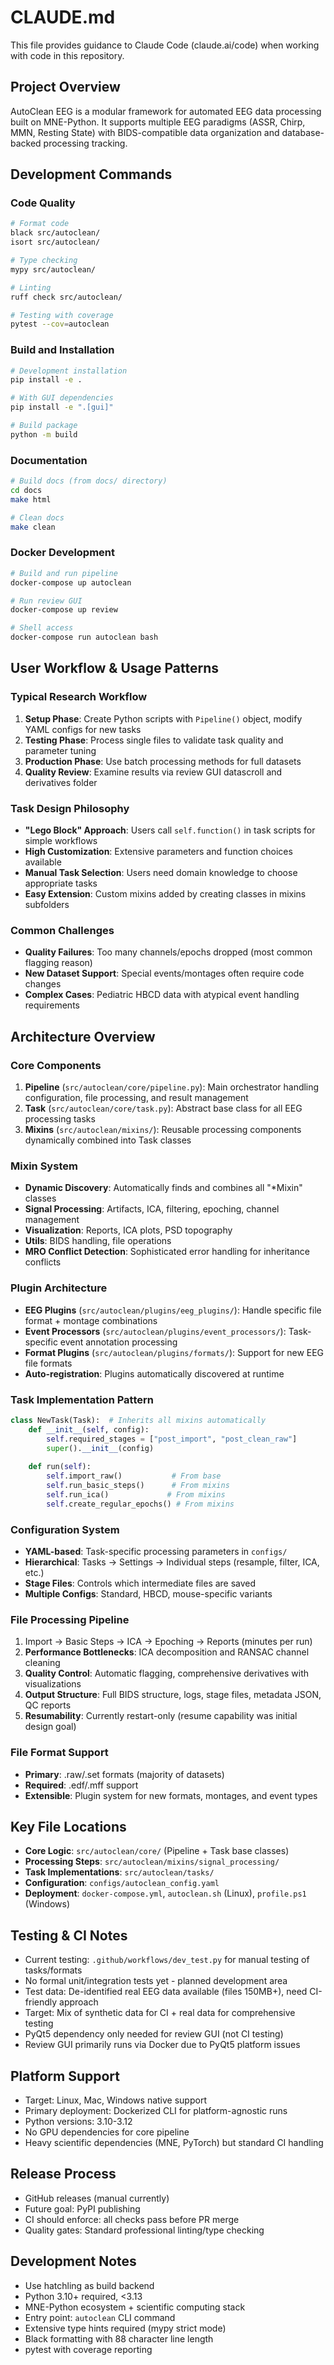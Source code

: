 # CLAUDE.md

This file provides guidance to Claude Code (claude.ai/code) when working with code in this repository.

## Project Overview

AutoClean EEG is a modular framework for automated EEG data processing built on MNE-Python. It supports multiple EEG paradigms (ASSR, Chirp, MMN, Resting State) with BIDS-compatible data organization and database-backed processing tracking.

## Development Commands

### Code Quality
```bash
# Format code
black src/autoclean/
isort src/autoclean/

# Type checking
mypy src/autoclean/

# Linting
ruff check src/autoclean/

# Testing with coverage
pytest --cov=autoclean
```

### Build and Installation
```bash
# Development installation
pip install -e .

# With GUI dependencies
pip install -e ".[gui]"

# Build package
python -m build
```

### Documentation
```bash
# Build docs (from docs/ directory)
cd docs
make html

# Clean docs
make clean
```

### Docker Development
```bash
# Build and run pipeline
docker-compose up autoclean

# Run review GUI
docker-compose up review

# Shell access
docker-compose run autoclean bash
```

## User Workflow & Usage Patterns

### Typical Research Workflow
1. **Setup Phase**: Create Python scripts with `Pipeline()` object, modify YAML configs for new tasks
2. **Testing Phase**: Process single files to validate task quality and parameter tuning
3. **Production Phase**: Use batch processing methods for full datasets
4. **Quality Review**: Examine results via review GUI datascroll and derivatives folder

### Task Design Philosophy
- **"Lego Block" Approach**: Users call `self.function()` in task scripts for simple workflows
- **High Customization**: Extensive parameters and function choices available
- **Manual Task Selection**: Users need domain knowledge to choose appropriate tasks
- **Easy Extension**: Custom mixins added by creating classes in mixins subfolders

### Common Challenges
- **Quality Failures**: Too many channels/epochs dropped (most common flagging reason)
- **New Dataset Support**: Special events/montages often require code changes
- **Complex Cases**: Pediatric HBCD data with atypical event handling requirements

## Architecture Overview

### Core Components

1. **Pipeline** (`src/autoclean/core/pipeline.py`): Main orchestrator handling configuration, file processing, and result management
2. **Task** (`src/autoclean/core/task.py`): Abstract base class for all EEG processing tasks
3. **Mixins** (`src/autoclean/mixins/`): Reusable processing components dynamically combined into Task classes

### Mixin System
- **Dynamic Discovery**: Automatically finds and combines all "*Mixin" classes
- **Signal Processing**: Artifacts, ICA, filtering, epoching, channel management
- **Visualization**: Reports, ICA plots, PSD topography  
- **Utils**: BIDS handling, file operations
- **MRO Conflict Detection**: Sophisticated error handling for inheritance conflicts

### Plugin Architecture
- **EEG Plugins** (`src/autoclean/plugins/eeg_plugins/`): Handle specific file format + montage combinations
- **Event Processors** (`src/autoclean/plugins/event_processors/`): Task-specific event annotation processing
- **Format Plugins** (`src/autoclean/plugins/formats/`): Support for new EEG file formats
- **Auto-registration**: Plugins automatically discovered at runtime

### Task Implementation Pattern
```python
class NewTask(Task):  # Inherits all mixins automatically
    def __init__(self, config): 
        self.required_stages = ["post_import", "post_clean_raw"]
        super().__init__(config)
    
    def run(self):
        self.import_raw()           # From base
        self.run_basic_steps()      # From mixins
        self.run_ica()             # From mixins
        self.create_regular_epochs() # From mixins
```

### Configuration System
- **YAML-based**: Task-specific processing parameters in `configs/`
- **Hierarchical**: Tasks → Settings → Individual steps (resample, filter, ICA, etc.)
- **Stage Files**: Controls which intermediate files are saved
- **Multiple Configs**: Standard, HBCD, mouse-specific variants

### File Processing Pipeline
1. Import → Basic Steps → ICA → Epoching → Reports (minutes per run)
2. **Performance Bottlenecks**: ICA decomposition and RANSAC channel cleaning
3. **Quality Control**: Automatic flagging, comprehensive derivatives with visualizations
4. **Output Structure**: Full BIDS structure, logs, stage files, metadata JSON, QC reports
5. **Resumability**: Currently restart-only (resume capability was initial design goal)

### File Format Support
- **Primary**: .raw/.set formats (majority of datasets)
- **Required**: .edf/.mff support
- **Extensible**: Plugin system for new formats, montages, and event types

## Key File Locations

- **Core Logic**: `src/autoclean/core/` (Pipeline + Task base classes)
- **Processing Steps**: `src/autoclean/mixins/signal_processing/`
- **Task Implementations**: `src/autoclean/tasks/`
- **Configuration**: `configs/autoclean_config.yaml`
- **Deployment**: `docker-compose.yml`, `autoclean.sh` (Linux), `profile.ps1` (Windows)

## Testing & CI Notes

- Current testing: `.github/workflows/dev_test.py` for manual testing of tasks/formats
- No formal unit/integration tests yet - planned development area
- Test data: De-identified real EEG data available (files 150MB+), need CI-friendly approach
- Target: Mix of synthetic data for CI + real data for comprehensive testing
- PyQt5 dependency only needed for review GUI (not CI testing)
- Review GUI primarily runs via Docker due to PyQt5 platform issues

## Platform Support

- Target: Linux, Mac, Windows native support
- Primary deployment: Dockerized CLI for platform-agnostic runs
- Python versions: 3.10-3.12
- No GPU dependencies for core pipeline
- Heavy scientific dependencies (MNE, PyTorch) but standard CI handling

## Release Process

- GitHub releases (manual currently)
- Future goal: PyPI publishing
- CI should enforce: all checks pass before PR merge
- Quality gates: Standard professional linting/type checking

## Development Notes

- Use hatchling as build backend
- Python 3.10+ required, <3.13
- MNE-Python ecosystem + scientific computing stack
- Entry point: `autoclean` CLI command
- Extensive type hints required (mypy strict mode)
- Black formatting with 88 character line length
- pytest with coverage reporting